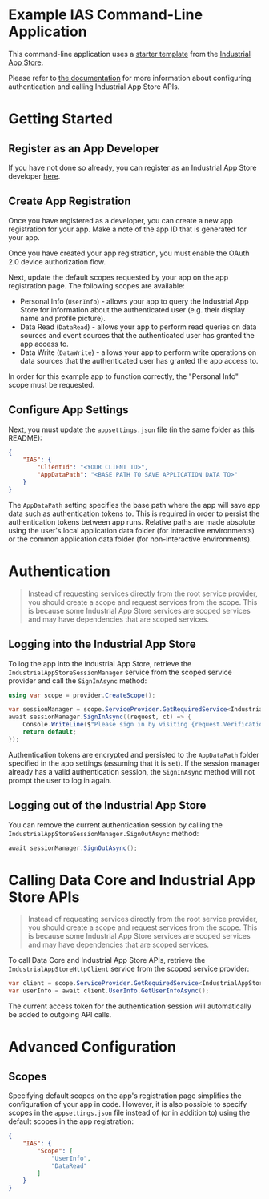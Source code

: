 ﻿# Example IAS Command-Line Application

This command-line application uses a [starter template](https://github.com/intelligentplant/IndustrialAppStore.ClientTools.DotNet) from the [Industrial App Store](https://appstore.intelligentplant.com).

Please refer to [the documentation](https://github.com/intelligentplant/IndustrialAppStore.ClientTools.DotNet/blob/main/src/IntelligentPlant.IndustrialAppStore.CommandLine/README.md) for more information about configuring authentication and calling Industrial App Store APIs.

# Getting Started

## Register as an App Developer

If you have not done so already, you can register as an Industrial App Store developer [here](https://appstore.intelligentplant.com/Developer/RegisterDeveloper).


## Create App Registration

Once you have registered as a developer, you can create a new app registration for your app. Make a note of the app ID that is generated for your app. 

Once you have created your app registration, you must enable the OAuth 2.0 device authorization flow.

Next, update the default scopes requested by your app on the app registration page. The following scopes are available:

- Personal Info (`UserInfo`) - allows your app to query the Industrial App Store for information about the authenticated user (e.g. their display name and profile picture).
- Data Read (`DataRead`) - allows your app to perform read queries on data sources and event sources that the authenticated user has granted the app access to.
- Data Write (`DataWrite`) - allows your app to perform write operations on data sources that the authenticated user has granted the app access to.

In order for this example app to function correctly, the "Personal Info" scope must be requested.


## Configure App Settings

Next, you must update the `appsettings.json` file (in the same folder as this README):

```json
{
    "IAS": {
        "ClientId": "<YOUR CLIENT ID>",
        "AppDataPath": "<BASE PATH TO SAVE APPLICATION DATA TO>"
    }
}
```

The `AppDataPath` setting specifies the base path where the app will save app data such as authentication tokens to. This is required in order to persist the authentication tokens between app runs. Relative paths are made absolute using the user's local application data folder (for interactive environments) or the common application data folder (for non-interactive environments).


# Authentication

> Instead of requesting services directly from the root service provider, you should create a scope and request services from the scope. This is because some Industrial App Store services are scoped services and may have dependencies that are scoped services.

## Logging into the Industrial App Store

To log the app into the Industrial App Store, retrieve the `IndustrialAppStoreSessionManager` service from the scoped service provider and call the `SignInAsync` method:

```csharp
using var scope = provider.CreateScope();

var sessionManager = scope.ServiceProvider.GetRequiredService<IndustrialAppStoreSessionManager>();
await sessionManager.SignInAsync((request, ct) => {
    Console.WriteLine($"Please sign in by visiting {request.VerificationUri} and entering the following code: {request.UserCode}");
    return default;
});
```

Authentication tokens are encrypted and persisted to the `AppDataPath` folder specified in the app settings (assuming that it is set). If the session manager already has a valid authentication session, the `SignInAsync` method will not prompt the user to log in again.


## Logging out of the Industrial App Store

You can remove the current authentication session by calling the `IndustrialAppStoreSessionManager.SignOutAsync` method:

```csharp
await sessionManager.SignOutAsync();
```


# Calling Data Core and Industrial App Store APIs

> Instead of requesting services directly from the root service provider, you should create a scope and request services from the scope. This is because some Industrial App Store services are scoped services and may have dependencies that are scoped services.

To call Data Core and Industrial App Store APIs, retrieve the `IndustrialAppStoreHttpClient` service from the scoped service provider:

```csharp
var client = scope.ServiceProvider.GetRequiredService<IndustrialAppStoreHttpClient>();
var userInfo = await client.UserInfo.GetUserInfoAsync();
```

The current access token for the authentication session will automatically be added to outgoing API calls.


# Advanced Configuration

## Scopes

Specifying default scopes on the app's registration page simplifies the configuration of your app in code. However, it is also possible to specify scopes in the `appsettings.json` file instead of (or in addition to) using the default scopes in the app registration:

```json
{
    "IAS": {
        "Scope": [
            "UserInfo",
            "DataRead"
        ]
    }
}
```

